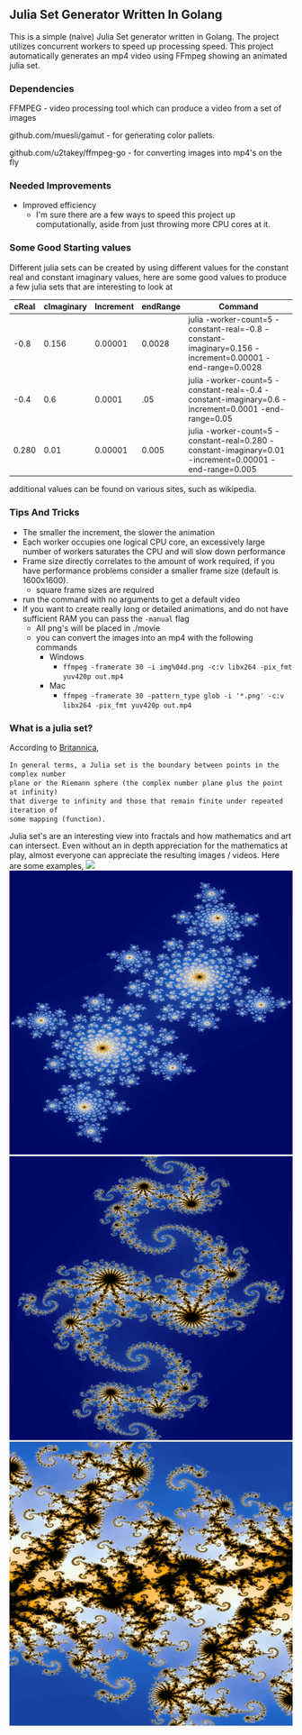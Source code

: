 ## Julia Set Generator Written In Golang 

This is a simple (naive) Julia Set generator written in Golang. The project utilizes concurrent workers to speed up processing speed. This project 
automatically generates an mp4 video using FFmpeg showing an animated julia set.

### Dependencies 
FFMPEG - video processing tool which can produce a video from a set of images

github.com/muesli/gamut - for generating color pallets.

github.com/u2takey/ffmpeg-go - for converting images into mp4's on the fly

### Needed Improvements
+ Improved efficiency
    + I'm sure there are a few ways to speed this project up computationally, aside from just throwing more CPU cores at it.

### Some Good Starting values 
Different julia sets can be created by using different values for the constant real and constant imaginary values, here are some good values to produce a few julia sets that are interesting to look at 

| cReal | cImaginary | Increment | endRange | Command                                                                                                  |
|-------|------------|-----------|----------|----------------------------------------------------------------------------------------------------------|
| -0.8  | 0.156      | 0.00001   | 0.0028   | julia -worker-count=5 -constant-real=-0.8 -constant-imaginary=0.156 -increment=0.00001 -end-range=0.0028 | 
| -0.4  | 0.6        | 0.0001    | .05      | julia -worker-count=5 -constant-real=-0.4 -constant-imaginary=0.6 -increment=0.0001 -end-range=0.05      |
| 0.280 | 0.01       | 0.00001   | 0.005    | julia -worker-count=5 -constant-real=0.280 -constant-imaginary=0.01 -increment=0.00001 -end-range=0.005  |

additional values can be found on various sites, such as wikipedia. 

### Tips And Tricks
  + The smaller the increment, the slower the animation
  + Each worker occupies one logical CPU core, an excessively large number of workers saturates the CPU and will slow down performance
  + Frame size directly correlates to the amount of work required, if you have performance problems consider a smaller frame size (default is 1600x1600).
    + square frame sizes are required
  + run the command with no arguments to get a default video
  + If you want to create really long or detailed animations, and do not have sufficient RAM you can pass the `-manual` flag
    + All png's will be placed in ./movie 
    + you can convert the images into an mp4 with the following commands 
      + Windows 
        + `ffmpeg -framerate 30 -i img%04d.png -c:v libx264 -pix_fmt yuv420p out.mp4`
      + Mac
        + `ffmpeg -framerate 30 -pattern_type glob -i '*.png' -c:v libx264 -pix_fmt yuv420p out.mp4`

### What is a julia set?

According to [Britannica](https://www.britannica.com/science/Julia-set),

```text
In general terms, a Julia set is the boundary between points in the complex number
plane or the Riemann sphere (the complex number plane plus the point at infinity)
that diverge to infinity and those that remain finite under repeated iteration of
some mapping (function). 
```

Julia set's are an interesting view into fractals and how mathematics and art can intersect. Even without an in depth 
appreciation for the mathematics at play, almost everyone can appreciate the resulting images / videos. Here are some examples,
![](./julia-gif.gif)
![example 1](./example-1.png)
![example 2](./example-2.png)
![example 3](./example-3.png)
